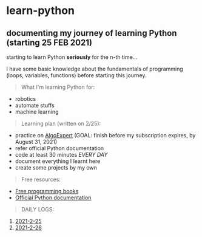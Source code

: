 # learn-python
## documenting my journey of learning Python (starting 25 FEB 2021)

starting to learn Python **seriously** for the n-th time...

I have some basic knowledge about the fundamentals of programming (loops, variables, functions) before starting this journey.

> What I'm learning Python for:
- robotics
- automate stuffs
- machine learning

> Learning plan (written on 2/25):
- practice on [AlgoExpert](https://www.algoexpert.io/product) (GOAL: finish before my subscription expires, by August 31, 2021)
- refer official Python documentation
- code at least 30 minutes *EVERY DAY*
- document everything I learnt here
- create some projects by my own

> Free resources:
- [Free programming books](https://github.com/EbookFoundation/free-programming-books/blob/master/books/free-programming-books.md#python)
- [Official Python documentation](https://docs.python.org/3/tutorial/index.html)

> DAILY LOGS:

1. [2021-2-25](https://github.com/weijieyong/learn-python/blob/main/daily-logs/2021-2-25.md)
1. [2021-2-26](https://github.com/weijieyong/learn-python/blob/main/daily-logs/2021-2-26.md)

